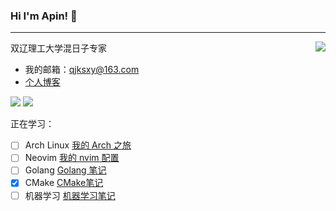 ### Hi I'm Apin! 👋

---

<img align="right" src="https://github-readme-stats.vercel.app/api?username=qjksxy&show_icons=true&icon_color=CE1D2D&text_color=718096&bg_color=ffffff&hide_title=true&theme=buefy"/>

双辽理工大学混日子专家

- 我的邮箱：qjksxy@163.com
- [个人博客](https://qjksxy.github.io/)

![](https://img.shields.io/badge/Age-22-orange) [![](https://img.shields.io/badge/%E5%9B%B4%E6%A3%8B-8K-success)](https://www.101weiqi.com/u/piner/)

正在学习：
- [ ] Arch Linux [我的 Arch 之旅](https://pinqing.notion.site/Arch-45608fa1f1b74276bb32faff54257622)
- [ ] Neovim [我的 nvim 配置](https://github.com/qjksxy/nvim)
- [ ] Golang [Golang 笔记](https://pinqing.notion.site/Golang-e6688c37a933408ab9eb14b50f33ce1f)
- [x] CMake [CMake笔记](https://pinqing.notion.site/CMake-4523d061b0274f6cab9c5a395315f8ba)
- [ ] 机器学习 [机器学习笔记](https://pinqing.notion.site/ac38b5531e7742dbbb0da40367e29c2b)

<!--
**qjksxy/qjksxy** is a ✨ _special_ ✨ repository because its `README.md` (this file) appears on your GitHub profile.

Here are some ideas to get you started:

- 🔭 I’m currently working on ...
- 🌱 I’m currently learning ...
- 👯 I’m looking to collaborate on ...
- 🤔 I’m looking for help with ...
- 💬 Ask me about ...
- 📫 How to reach me: ...
- 😄 Pronouns: ...
- ⚡ Fun fact: ...
-->
